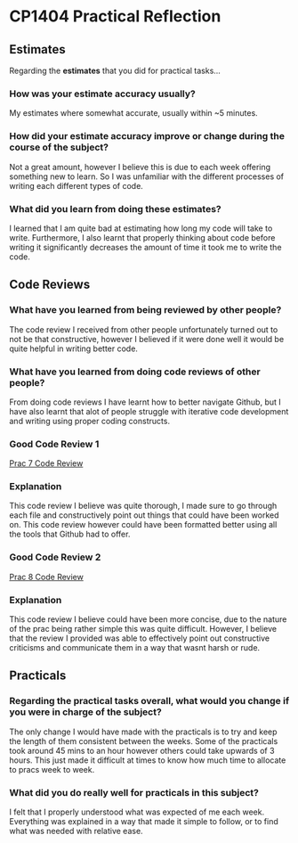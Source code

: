 # CP1404 Practical Reflection


## Estimates

Regarding the **estimates** that you did for practical tasks...

### How was your estimate accuracy usually?

My estimates where somewhat accurate, usually within ~5 minutes.

### How did your estimate accuracy improve or change during the course of the subject?

Not a great amount, however I believe this is due to each week offering something new to learn. So I was unfamiliar with the different processes of writing each different types of code.

### What did you learn from doing these estimates?

I learned that I am quite bad at estimating how long my code will take to write. Furthermore, I also learnt that properly thinking about code before writing it significantly decreases the amount of time it took me to write the code.

## Code Reviews

### What have you learned from being reviewed by other people?

The code review I received from other people unfortunately turned out to not be that constructive, however I believed if it were done well it would be quite helpful in writing better code.
### What have you learned from doing code reviews of other people?

From doing code reviews I have learnt how to better navigate Github, but I have also learnt that alot of people struggle with iterative code development and writing using proper coding constructs.


### Good Code Review 1

[Prac 7 Code Review](https://github.com/Ornysha/cp1404practicals/pull/2)

### Explanation

This code review I believe was quite thorough, I made sure to go through each file and constructively point out things that could have been worked on. This code review however could have been formatted better using all the tools that Github had to offer.

### Good Code Review 2

[Prac 8 Code Review](https://github.com/MoeKhant7711/cp1404Practicals/pull/3)

### Explanation

This code review I believe could have been more concise, due to the nature of the prac being rather simple this was quite difficult. However, I believe that the review I provided was able to effectively point out constructive criticisms and communicate them in a way that wasnt harsh or rude. 

## Practicals

### Regarding the **practical tasks** overall, what would you change if you were in charge of the subject?

The only change I would have made with the practicals is to try and keep the length of them consistent between the weeks. Some of the practicals took around 45 mins to an hour however others could take upwards of 3 hours. This just made it difficult at times to know how much time to allocate to pracs week to week.

### What did you do really well for practicals in this subject?

I felt that I properly understood what was expected of me each week. Everything was explained in a way that made it simple to follow, or to find what was needed with relative ease.